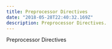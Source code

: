 ```yaml
---
title: Preprocessor Directives
date: "2018-05-28T22:40:32.169Z"
description: Preprocessor Directives.
---
```


Preprocessor Directives
